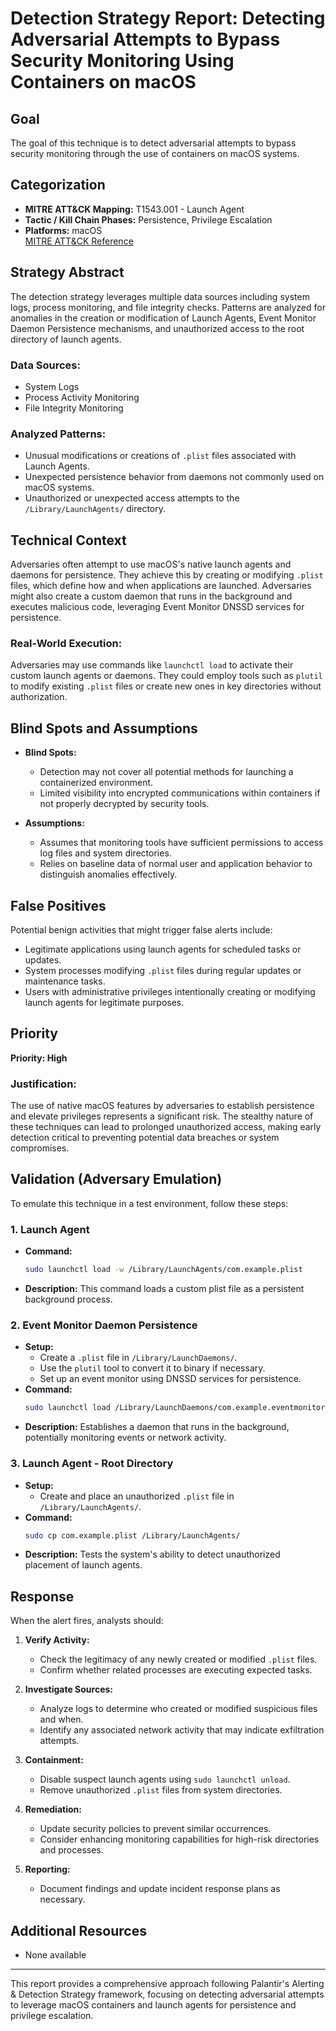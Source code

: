 # Detection Strategy Report: Detecting Adversarial Attempts to Bypass Security Monitoring Using Containers on macOS

## Goal
The goal of this technique is to detect adversarial attempts to bypass security monitoring through the use of containers on macOS systems.

## Categorization
- **MITRE ATT&CK Mapping:** T1543.001 - Launch Agent
- **Tactic / Kill Chain Phases:** Persistence, Privilege Escalation
- **Platforms:** macOS  
  [MITRE ATT&CK Reference](https://attack.mitre.org/techniques/T1543/001)

## Strategy Abstract
The detection strategy leverages multiple data sources including system logs, process monitoring, and file integrity checks. Patterns are analyzed for anomalies in the creation or modification of Launch Agents, Event Monitor Daemon Persistence mechanisms, and unauthorized access to the root directory of launch agents.

### Data Sources:
- System Logs
- Process Activity Monitoring
- File Integrity Monitoring

### Analyzed Patterns:
- Unusual modifications or creations of `.plist` files associated with Launch Agents.
- Unexpected persistence behavior from daemons not commonly used on macOS systems.
- Unauthorized or unexpected access attempts to the `/Library/LaunchAgents/` directory.

## Technical Context
Adversaries often attempt to use macOS's native launch agents and daemons for persistence. They achieve this by creating or modifying `.plist` files, which define how and when applications are launched. Adversaries might also create a custom daemon that runs in the background and executes malicious code, leveraging Event Monitor DNSSD services for persistence.

### Real-World Execution:
Adversaries may use commands like `launchctl load` to activate their custom launch agents or daemons. They could employ tools such as `plutil` to modify existing `.plist` files or create new ones in key directories without authorization.

## Blind Spots and Assumptions
- **Blind Spots:** 
  - Detection may not cover all potential methods for launching a containerized environment.
  - Limited visibility into encrypted communications within containers if not properly decrypted by security tools.

- **Assumptions:**
  - Assumes that monitoring tools have sufficient permissions to access log files and system directories.
  - Relies on baseline data of normal user and application behavior to distinguish anomalies effectively.

## False Positives
Potential benign activities that might trigger false alerts include:
- Legitimate applications using launch agents for scheduled tasks or updates.
- System processes modifying `.plist` files during regular updates or maintenance tasks.
- Users with administrative privileges intentionally creating or modifying launch agents for legitimate purposes.

## Priority
**Priority: High**

### Justification:
The use of native macOS features by adversaries to establish persistence and elevate privileges represents a significant risk. The stealthy nature of these techniques can lead to prolonged unauthorized access, making early detection critical to preventing potential data breaches or system compromises.

## Validation (Adversary Emulation)
To emulate this technique in a test environment, follow these steps:

### 1. Launch Agent
- **Command:** 
  ```bash
  sudo launchctl load -w /Library/LaunchAgents/com.example.plist
  ```
- **Description:** This command loads a custom plist file as a persistent background process.

### 2. Event Monitor Daemon Persistence
- **Setup:**
  - Create a `.plist` file in `/Library/LaunchDaemons/`.
  - Use the `plutil` tool to convert it to binary if necessary.
  - Set up an event monitor using DNSSD services for persistence.
- **Command:** 
  ```bash
  sudo launchctl load /Library/LaunchDaemons/com.example.eventmonitor.plist
  ```
- **Description:** Establishes a daemon that runs in the background, potentially monitoring events or network activity.

### 3. Launch Agent - Root Directory
- **Setup:**
  - Create and place an unauthorized `.plist` file in `/Library/LaunchAgents/`.
- **Command:** 
  ```bash
  sudo cp com.example.plist /Library/LaunchAgents/
  ```
- **Description:** Tests the system's ability to detect unauthorized placement of launch agents.

## Response
When the alert fires, analysts should:

1. **Verify Activity:**
   - Check the legitimacy of any newly created or modified `.plist` files.
   - Confirm whether related processes are executing expected tasks.

2. **Investigate Sources:**
   - Analyze logs to determine who created or modified suspicious files and when.
   - Identify any associated network activity that may indicate exfiltration attempts.

3. **Containment:**
   - Disable suspect launch agents using `sudo launchctl unload`.
   - Remove unauthorized `.plist` files from system directories.

4. **Remediation:**
   - Update security policies to prevent similar occurrences.
   - Consider enhancing monitoring capabilities for high-risk directories and processes.

5. **Reporting:**
   - Document findings and update incident response plans as necessary.

## Additional Resources
- None available

---

This report provides a comprehensive approach following Palantir's Alerting & Detection Strategy framework, focusing on detecting adversarial attempts to leverage macOS containers and launch agents for persistence and privilege escalation.
